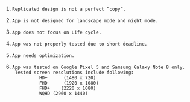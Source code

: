 1.     Replicated design is not a perfect “copy”.
2.     App is not designed for landscape mode and night mode.
3.     App does not focus on Life cycle.
4.     App was not properly tested due to short deadline.
5.     App needs optimization.
6.     App was tested on Google Pixel 5 and Samsung Galaxy Note 8 only.
        Tested screen resolutions include following:
                 HD+      (1480 x 720)
                 FHD      (1920 x 1080)
                 FHD+    (2220 x 1080)
                 WQHD (2960 x 1440)

